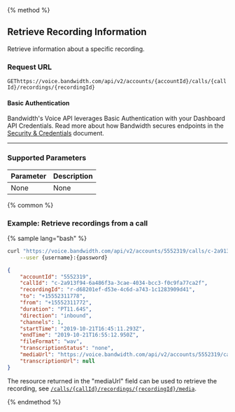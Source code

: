{% method %}

## Retrieve Recording Information
Retrieve information about a specific recording.

### Request URL

<code class="post">GET</code>`https://voice.bandwidth.com/api/v2/accounts/{accountId}/calls/{callId}/recordings/{recordingId}`

#### Basic Authentication

Bandwidth's Voice API leverages Basic Authentication with your Dashboard API Credentials. Read more about how Bandwidth secures endpoints in the [Security & Credentials](../../../guides/accountCredentials.md) document.

---

### Supported Parameters

| Parameter | Description |
|:----------|:------------|
| None      | None        |

{% common %}

### Example: Retrieve recordings from a call

{% sample lang="bash" %}

```bash
curl "https://voice.bandwidth.com/api/v2/accounts/5552319/calls/c-2a913f94-6a486f3a-3cae-4034-bcc3-f0c9fa77ca2f/recordings/r-d68201ef-d53e-4c6d-a743-1c1283909d41" \
    --user {username}:{password} 
```

```json
{
    "accountId": "5552319",
    "callId": "c-2a913f94-6a486f3a-3cae-4034-bcc3-f0c9fa77ca2f",
    "recordingId": "r-d68201ef-d53e-4c6d-a743-1c1283909d41",
    "to": "+15552311778",
    "from": "+15552311772",
    "duration": "PT11.64S",
    "direction": "inbound",
    "channels": 1,
    "startTime": "2019-10-21T16:45:11.293Z",
    "endTime": "2019-10-21T16:55:12.950Z",
    "fileFormat": "wav",
    "transcriptionStatus": "none",
    "mediaUrl": "https://voice.bandwidth.com/api/v2/accounts/5552319/calls/c-2a913f94-6a486f3a-3cae-4034-bcc3-f0c9fa77ca2f/recordings/r-d68201ef-d53e-4c6d-a743-1c1283909d41/media",
    "transcriptionUrl": null
}
```

The resource returned in the "mediaUrl" field can be used to retrieve the recording, see [`/calls/{callId}/recordings/{recordingId}/media`](calls/getCallsCallIdRecordingsRecordingIdMedia.md).

{% endmethod %}
